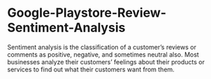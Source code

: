 # Google-Playstore-Review-Sentiment-Analysis
Sentiment analysis is the classification of a customer’s reviews or comments as positive, negative, and sometimes neutral also. Most businesses analyze their customers’ feelings about their products or services to find out what their customers want from them. 
